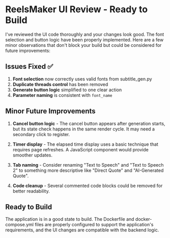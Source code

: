 # ReelsMaker UI Review - Ready to Build

I've reviewed the UI code thoroughly and your changes look good. The font selection and button logic have been properly implemented. Here are a few minor observations that don't block your build but could be considered for future improvements:

## Issues Fixed ✅

1. **Font selection** now correctly uses valid fonts from subtitle_gen.py
2. **Duplicate threads control** has been removed
3. **Generate button logic** simplified to one clear action
4. **Parameter naming** is consistent with `font_name`

## Minor Future Improvements

1. **Cancel button logic** - The cancel button appears after generation starts, but its state check happens in the same render cycle. It may need a secondary click to register.

2. **Timer display** - The elapsed time display uses a basic technique that requires page refreshes. A JavaScript component would provide smoother updates.

3. **Tab naming** - Consider renaming "Text to Speech" and "Text to Speech 2" to something more descriptive like "Direct Quote" and "AI-Generated Quote".

4. **Code cleanup** - Several commented code blocks could be removed for better readability.

## Ready to Build

The application is in a good state to build. The Dockerfile and docker-compose.yml files are properly configured to support the application's requirements, and the UI changes are compatible with the backend logic.